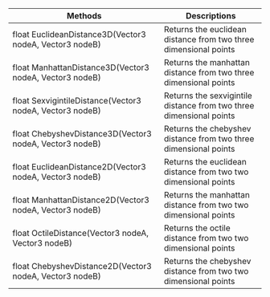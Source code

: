 | Methods | Descriptions |
| ------- | ------------ |
| float EuclideanDistance3D(Vector3 nodeA, Vector3 nodeB) | Returns the euclidean distance from two three dimensional points |
| float ManhattanDistance3D(Vector3 nodeA, Vector3 nodeB) | Returns the manhattan distance from two three dimensional points |
| float SexvigintileDistance(Vector3 nodeA, Vector3 nodeB) | Returns the sexvigintile distance from two three dimensional points |
| float ChebyshevDistance3D(Vector3 nodeA, Vector3 nodeB) | Returns the chebyshev distance from two three dimensional points |
| float EuclideanDistance2D(Vector3 nodeA, Vector3 nodeB) | Returns the euclidean distance from two two dimensional points |
| float ManhattanDistance2D(Vector3 nodeA, Vector3 nodeB) | Returns the manhattan distance from two two dimensional points |
| float OctileDistance(Vector3 nodeA, Vector3 nodeB) | Returns the octile distance from two two dimensional points |
| float ChebyshevDistance2D(Vector3 nodeA, Vector3 nodeB) | Returns the chebyshev distance from two two dimensional points |

